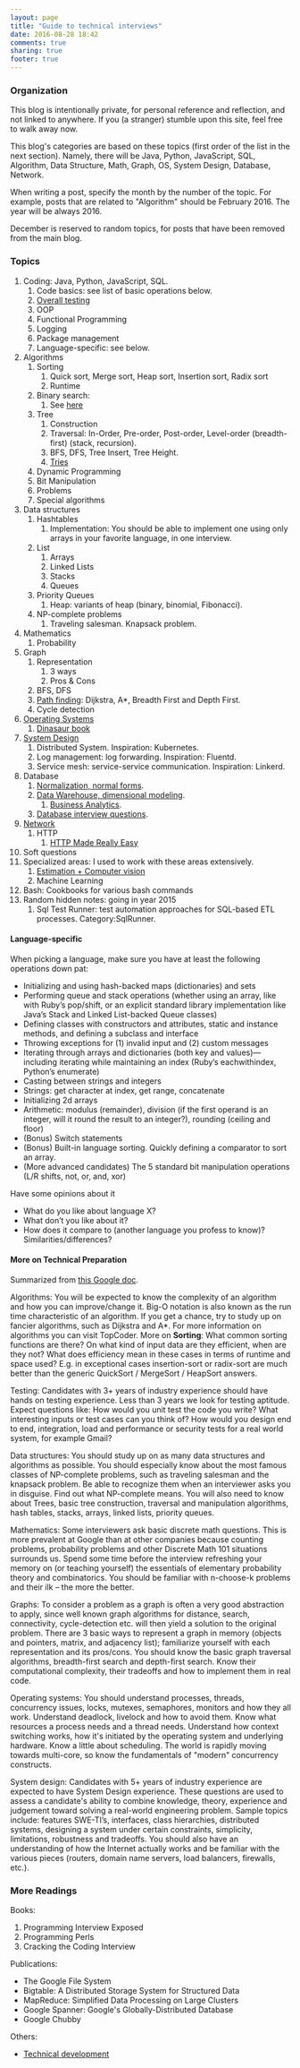 ```yaml
---
layout: page
title: "Guide to technical interviews"
date: 2016-08-28 18:42
comments: true
sharing: true
footer: true
---
```


### Organization

This blog is intentionally private, for personal reference and reflection, and not linked to anywhere.
If you (a stranger) stumble upon this site, feel free to walk away now.

This blog's categories are based on these topics (first order of the list in the next section).
Namely, there will be Java, Python, JavaScript, SQL, Algorithm, Data Structure, Math, Graph, OS, System Design, Database, Network.

When writing a post, specify the month by the number of the topic.
For example, posts that are related to "Algorithm" should be February 2016.
The year will be always 2016.

December is reserved to random topics, for posts that have been removed from the main blog.

### Topics

1. Coding: Java, Python, JavaScript, SQL.
    1. Code basics: see list of basic operations below.
    3. [Overall testing](/blog/2016/01/01/tutorial-test-driven-development/)
    1. OOP
    2. Functional Programming
    4. Logging
    4. Package management
    5. Language-specific: see below.
2. Algorithms
    1. Sorting
        1. Quick sort, Merge sort, Heap sort, Insertion sort, Radix sort
        6. Runtime
    2. Binary search:
        1. See [here](https://web.archive.org/web/20170308042038/https://googleyasheck.com/binary-search/)
    3. Tree
        1. Construction
        2. Traversal: In-Order, Pre-order, Post-order, Level-order (breadth-first) (stack, recursion).
        3. BFS, DFS, Tree Insert, Tree Height.
        3. [Tries](https://www.reddit.com/r/cscareerquestions/comments/6jaj91/hey_folks_after_hearing_a_bunch_of_folks_were/)
    4. Dynamic Programming
    5. Bit Manipulation
    5. Problems
    6. Special algorithms
3. Data structures
    1. Hashtables
        1. Implementation: You should be able to implement one using only arrays in your favorite language, in one interview.
    2. List
        1. Arrays
        2. Linked Lists
        3. Stacks
        4. Queues
    3. Priority Queues
        1. Heap: variants of heap (binary, binomial, Fibonacci).
    4. NP-complete problems
        1. Traveling salesman. Knapsack problem.
4. Mathematics
    1. Probability
5. Graph
    1. Representation
        1. 3 ways
        2. Pros & Cons
    2. BFS, DFS
    7. [Path finding](https://www.reddit.com/r/dataisbeautiful/comments/74i11w/path_finding_animation_in_2d_maze_using_4_common/): Dijkstra, A*, Breadth First and Depth First.
    6. Cycle detection
6. [Operating Systems](/blog/2016/09/07/questions-operating-system-drills/)
    1. [Dinasaur book](/blog/2016/09/06/tutorial-process-synchronization/)
7. [System Design](/blog/2016/09/14/system-design-questions/)
    1. Distributed System. Inspiration: Kubernetes.
    1. Log management: log forwarding. Inspiration: Fluentd.
    1. Service mesh: service-service communication. Inspiration: Linkerd.
8. Database
    1. [Normalization, normal forms](/blog/2016/09/12/database-question-bank/).
    2. [Data Warehouse, dimensional modeling](/blog/2016/09/15/tutorial-dimensional-modelling/).
        1. [Business Analytics](/blog/2016/09/16/tutorial-dashboard-for-business-analytics/).
    3. [Database interview questions](/blog/2016/09/12/database-question-bank/).
9. [Network](/blog/2016/09/13/network-question-bank/)
    1. HTTP
        1. [HTTP Made Really Easy](https://www.jmarshall.com/easy/http/)
10. Soft questions
11. Specialized areas: I used to work with these areas extensively.
    1. [Estimation + Computer vision](/blog/2016/09/04/tutorial-estimation-theory/)
    1. Machine Learning
12. Bash: Cookbooks for various bash commands
12. Random hidden notes: going in year 2015
    1. Sql Test Runner: test automation approaches for SQL-based ETL processes. Category:SqlRunner.

#### Language-specific

When picking a language, make sure you have at least the following operations down pat:

* Initializing and using hash-backed maps (dictionaries) and sets
* Performing queue and stack operations (whether using an array, like with Ruby’s pop/shift, or an explicit standard library implementation like Java’s Stack and Linked List-backed Queue classes)
* Defining classes with constructors and attributes, static and instance methods, and defining a subclass and interface
* Throwing exceptions for (1) invalid input and (2) custom messages
* Iterating through arrays and dictionaries (both key and values)—including iterating while maintaining an index (Ruby’s eachwithindex, Python’s enumerate)
* Casting between strings and integers
* Strings: get character at index, get range, concatenate
* Initializing 2d arrays
* Arithmetic: modulus (remainder), division (if the first operand is an integer, will it round the result to an integer?), rounding (ceiling and floor)
* (Bonus) Switch statements
* (Bonus) Built-in language sorting. Quickly defining a comparator to sort an array.
* (More advanced candidates) The 5 standard bit manipulation operations (L/R shifts, not, or, and, xor)

Have some opinions about it
* What do you like about language X?
* What don’t you like about it?
* How does it compare to (another language you profess to know)? Similarities/differences?

#### More on Technical Preparation

Summarized from [this Google doc](https://docs.google.com/presentation/d/1_6c6eu1oaDcJeKGcu43wtal8OeFNL6xMmmoSiDt9l5A/edit?pref=2&pli=1#slide=id.gcb7e7ef4e_478_71).

Algorithms: You will be expected to know the complexity of an algorithm and how you can improve/change it. 
Big-O notation is also known as the run time characteristic of an algorithm. 
If you get a chance, try to study up on fancier algorithms, such as Dijkstra and A*. 
For more information on algorithms you can visit TopCoder. 
More on **Sorting**: What common sorting functions are there? On what kind of input data are they efficient, when are they not? What does efficiency mean in these cases in terms of runtime and space used? E.g. in exceptional cases insertion-sort or radix-sort are much better than the generic QuickSort / MergeSort / HeapSort answers.

Testing: Candidates with 3+ years of industry experience should have hands on testing experience. 
Less than 3 years we look for testing aptitude. 
Expect questions like: How would you unit test the code you write? 
What interesting inputs or test cases can you think of? 
How would you design end to end, integration, load and performance or security tests for a real world system, for example Gmail?

Data structures: You should study up on as many data structures and algorithms as possible. You should especially know about the most famous classes of NP-complete problems, such as traveling salesman and the knapsack problem. Be able to recognize them when an interviewer asks you in disguise. Find out what NP-complete means. You will also need to know about Trees,  basic tree construction, traversal and manipulation algorithms, hash tables, stacks, arrays, linked lists, priority queues.

Mathematics: Some interviewers ask basic discrete math questions. This is more prevalent at Google than at other companies because counting problems, probability problems and other Discrete Math 101 situations surrounds us. Spend some time before the interview refreshing your memory on (or teaching yourself) the essentials of elementary probability theory and combinatorics. You should be familiar with n-choose-k problems and their ilk – the more the better.

Graphs: To consider a problem as a graph is often a very good abstraction to apply, since well known graph algorithms for distance, search, connectivity, cycle-detection etc. will then yield a solution to the original problem. There are 3 basic ways to represent a graph in memory (objects and pointers, matrix, and adjacency list); familiarize yourself with each representation and its pros/cons. You should know the basic graph traversal algorithms, breadth-first search and depth-first search. Know their computational complexity, their tradeoffs and how to implement them in real code.

Operating systems: You should understand processes, threads, concurrency issues, locks, mutexes, semaphores, monitors and how they all work. Understand deadlock, livelock and how to avoid them. Know what resources a process needs and a thread needs. Understand how context switching works, how it's initiated by the operating system and underlying hardware. Know a little about scheduling. The world is rapidly moving towards multi-core, so know the fundamentals of "modern" concurrency constructs.

System design: Candidates with 5+ years of industry experience are expected to have System Design experience. These questions are used to assess a candidate's ability to combine knowledge, theory, experience and judgement toward solving a real-world engineering problem.  Sample topics include: features SWE-TI’s, interfaces, class hierarchies, distributed systems, designing a system under certain constraints, simplicity, limitations, robustness and tradeoffs. You should also have an understanding of how the Internet actually works and be familiar with the various pieces (routers, domain name servers, load balancers, firewalls, etc.).


### More Readings

Books:

1. Programming Interview Exposed
2. Programming Perls
3. Cracking the Coding Interview

Publications:

* The Google File System
* Bigtable: A Distributed Storage System for Structured Data
* MapReduce: Simplified Data Processing on Large Clusters
* Google Spanner: Google's Globally-Distributed Database
* Google Chubby

Others:

* [Technical development](https://www.google.com/about/careers/students/guide-to-technical-development.html)
